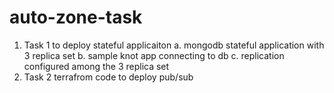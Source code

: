 # auto-zone-task
1. Task 1 to deploy stateful applicaiton
   a. mongodb stateful application with 3 replica set
   b. sample knot app connecting to db
   c. replication configured among the 3 replica set
2. Task 2 terrafrom code to deploy pub/sub
   
